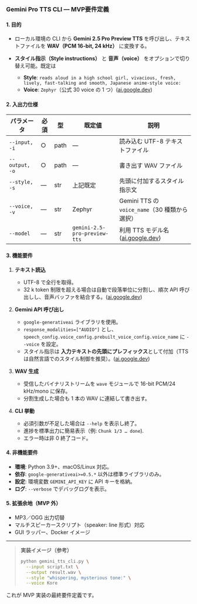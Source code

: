 ### Gemini Pro TTS CLI ― MVP要件定義

#### 1. 目的

* ローカル環境の CLI から **Gemini 2.5 Pro Preview TTS** を呼び出し、テキストファイルを **WAV（PCM 16-bit, 24 kHz）** に変換する。
* **スタイル指示（Style instructions）** と **音声（voice）** をオプションで切り替え可能。既定は

  * **Style**: `reads aloud in a high school girl, vivacious, fresh, lively, fast-talking and smooth, Japanese anime-style voice:`
  * **Voice**: `Zephyr`（公式 30 voice の 1 つ）([ai.google.dev][1])

#### 2. 入出力仕様

| パラメータ          | 必須 | 型    | 既定値                          | 説明                                   |
| -------------- | -- | ---- | ---------------------------- | ------------------------------------ |
| `--input, -i`  | ○  | path | ―                            | 読み込む UTF-8 テキストファイル                  |
| `--output, -o` | ○  | path | ―                            | 書き出す WAV ファイル                        |
| `--style, -s`  | ―  | str  | 上記既定                         | 先頭に付加するスタイル指示文                       |
| `--voice, -v`  | ―  | str  | Zephyr                       | Gemini TTS の `voice_name`（30 種類から選択） |
| `--model`      | ―  | str  | `gemini-2.5-pro-preview-tts` | 利用 TTS モデル名([ai.google.dev][1])      |

#### 3. 機能要件

1. **テキスト読込**

   * UTF-8 で全行を取得。
   * 32 k token 制限を超える場合は自動で段落単位に分割し、順次 API 呼び出しし、音声バッファを結合する。([ai.google.dev][1])

2. **Gemini API 呼び出し**

   * `google-generativeai` ライブラリを使用。
   * `response_modalities=["AUDIO"]` とし、`speech_config.voice_config.prebuilt_voice_config.voice_name` に `--voice` を設定。
   * スタイル指示は **入力テキストの先頭にプレフィックス**として付加（TTS は自然言語でのスタイル制御を推奨）。([ai.google.dev][1])

3. **WAV 生成**

   * 受信したバイナリストリームを `wave` モジュールで 16-bit PCM/24 kHz/mono に保存。
   * 分割生成した場合も 1 本の WAV に連結して書き出す。

4. **CLI 挙動**

   * 必須引数が不足した場合は `--help` を表示し終了。
   * 進捗を標準出力に簡易表示（例: `Chunk 1/3 … done`).
   * エラー時は非 0 終了コード。

#### 4. 非機能要件

* **環境**: Python 3.9+、macOS/Linux 対応。
* **依存**: `google-generativeai>=0.5.*` 以外は標準ライブラリのみ。
* **設定**: 環境変数 `GEMINI_API_KEY` に API キーを格納。
* **ログ**: `--verbose` でデバッグログを表示。

#### 5. 拡張余地（MVP 外）

* MP3／OGG 出力切替
* マルチスピーカースクリプト（speaker: line 形式）対応
* GUI ラッパー、Docker イメージ

---

> **実装イメージ（参考）**
>
> ```bash
> python gemini_tts_cli.py \
>   --input script.txt \
>   --output result.wav \
>   --style "whispering, mysterious tone:" \
>   --voice Kore
> ```

これが MVP 実装の最終要件定義です。

[1]: https://ai.google.dev/gemini-api/docs/speech-generation "Speech generation (text-to-speech)  |  Gemini API  |  Google AI for Developers"
